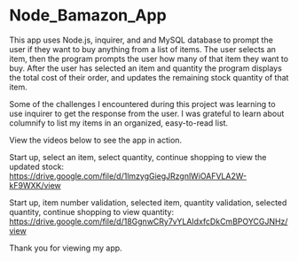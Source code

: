 # Node_Bamazon_App

This app uses Node.js, inquirer, and and MySQL database to prompt the user if they want to buy anything from a list of items.
The user selects an item, then the program prompts the user how many of that item they want to buy. After the user has selected an item and quantity the program displays the total cost of their order, and updates the remaining stock quantity of that item. 

Some of the challenges I encountered during this project was learning to use inquirer to get the response from the user. I was grateful to learn about columnify to list my items in an organized, easy-to-read list. 

View the videos below to see the app in action. 


Start up, select an item, select quantity, continue shopping to view the updated stock: 
https://drive.google.com/file/d/1lmzygGiegJRzgnlWiOAFVLA2W-kF9WXK/view

Start up, item number validation, selected item, quantity validation, selected quantity, continue shopping to view quantity:
https://drive.google.com/file/d/18GgnwCRy7vYLAIdxfcDkCmBPOYCGJNHz/view


Thank you for viewing my app.
